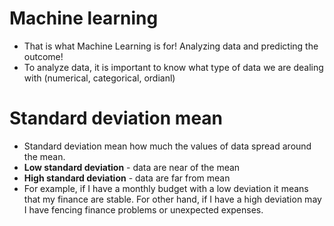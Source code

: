 # Machine learning
- That is what Machine Learning is for! Analyzing data and predicting the outcome!
- To analyze data, it is important to know what type of data we are dealing with (numerical, categorical, ordianl)

# Standard deviation mean
- Standard deviation mean how much the values of data spread around the mean.
- **Low standard deviation** - data are near of the mean 
- **High standard deviation** - data are far from mean
- For example, if I have a monthly budget with a low deviation it means that my finance are stable. For other hand, if I have a high deviation may I have fencing finance problems or unexpected expenses.